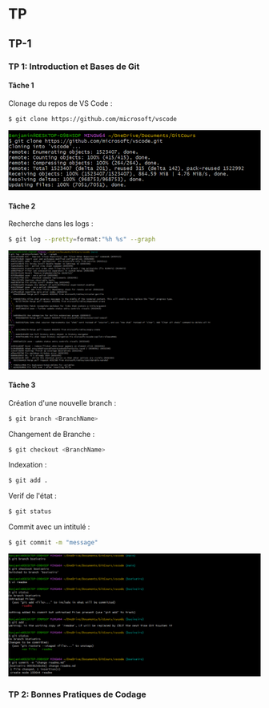# TP

## TP-1

### TP 1: Introduction et Bases de Git

#### Tâche 1
Clonage du repos de VS Code :
```sh
$ git clone https://github.com/microsoft/vscode
```

![Alt text](./img/CloneVsCode.png)

#### Tâche 2
Recherche dans les logs : 
```sh
$ git log --pretty=format:"%h %s" --graph
```

![Alt text](./img/LogVsCode.png)

#### Tâche 3
Création d'une nouvelle branch : 
```sh
$ git branch <BranchName>
```

Changement de Branche :  
```sh
$ git checkout <BranchName>
```

Indexation :  
```sh
$ git add .
```

Verif de l'état :  
```sh
$ git status
```

Commit avec un intitulé :  
```sh
$ git commit -m "message"
```
![Alt text](./img/changeBranchVSCode.png)

### TP 2: Bonnes Pratiques de Codage



